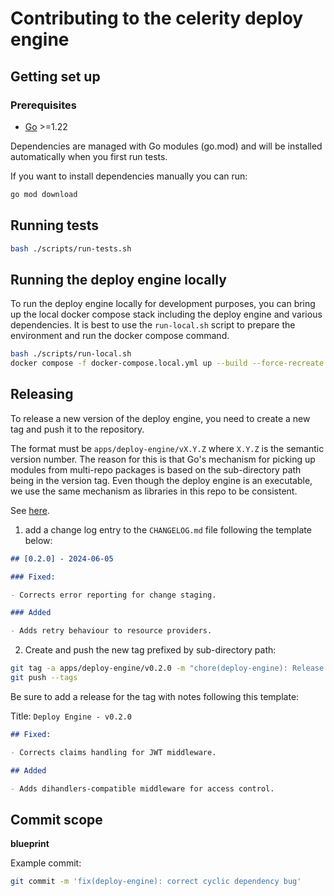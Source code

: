 # Contributing to the celerity deploy engine

## Getting set up

### Prerequisites

- [Go](https://golang.org/dl/) >=1.22

Dependencies are managed with Go modules (go.mod) and will be installed automatically when you first
run tests.

If you want to install dependencies manually you can run:

```bash
go mod download
```

## Running tests

```bash
bash ./scripts/run-tests.sh
```

## Running the deploy engine locally

To run the deploy engine locally for development purposes, you can bring up the local docker compose stack including the deploy engine and various dependencies.
It is best to use the `run-local.sh` script to prepare the environment and run the docker compose command.

```bash
bash ./scripts/run-local.sh
docker compose -f docker-compose.local.yml up --build --force-recreate
```

## Releasing

To release a new version of the deploy engine, you need to create a new tag and push it to the repository.

The format must be `apps/deploy-engine/vX.Y.Z` where `X.Y.Z` is the semantic version number.
The reason for this is that Go's mechanism for picking up modules from multi-repo packages is based on the sub-directory path being in the version tag.
Even though the deploy engine is an executable, we use the same mechanism as libraries in this repo to be consistent.

See [here](https://go.dev/wiki/Modules#publishing-a-release).

1. add a change log entry to the `CHANGELOG.md` file following the template below:

```markdown
## [0.2.0] - 2024-06-05

### Fixed:

- Corrects error reporting for change staging.

### Added

- Adds retry behaviour to resource providers.
```

2. Create and push the new tag prefixed by sub-directory path:

```bash
git tag -a apps/deploy-engine/v0.2.0 -m "chore(deploy-engine): Release v0.2.0"
git push --tags
```

Be sure to add a release for the tag with notes following this template:

Title: `Deploy Engine - v0.2.0`

```markdown
## Fixed:

- Corrects claims handling for JWT middleware.

## Added

- Adds dihandlers-compatible middleware for access control.
```

## Commit scope

**blueprint**

Example commit:

```bash
git commit -m 'fix(deploy-engine): correct cyclic dependency bug'
```
